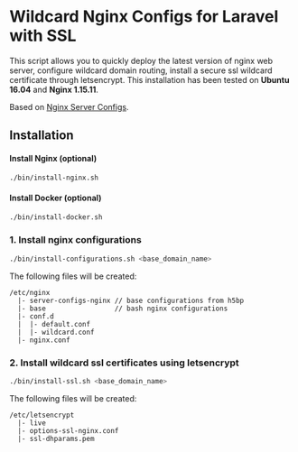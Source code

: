 # Wildcard Nginx Configs for Laravel with SSL

This script allows you to quickly deploy the latest version of nginx web server, configure wildcard domain routing, install a secure ssl wildcard certificate through letsencrypt. This installation has been tested on **Ubuntu 16.04** and **Nginx 1.15.11**.

Based on [Nginx Server Configs](https://github.com/h5bp/server-configs-nginx).

## Installation

#### Install Nginx (optional)

```bash
./bin/install-nginx.sh
```

#### Install Docker (optional)

```bash
./bin/install-docker.sh
```

### 1. Install nginx configurations

```bash
./bin/install-configurations.sh <base_domain_name>
```

The following files will be created:

```
/etc/nginx
  |- server-configs-nginx // base configurations from h5bp
  |- base                 // bash nginx configurations
  |- conf.d
  |  |- default.conf
  |  |- wildcard.conf
  |- nginx.conf
```

### 2. Install wildcard ssl certificates using letsencrypt

```bash
./bin/install-ssl.sh <base_domain_name>
```

The following files will be created:

```
/etc/letsencrypt
  |- live
  |- options-ssl-nginx.conf
  |- ssl-dhparams.pem
```
